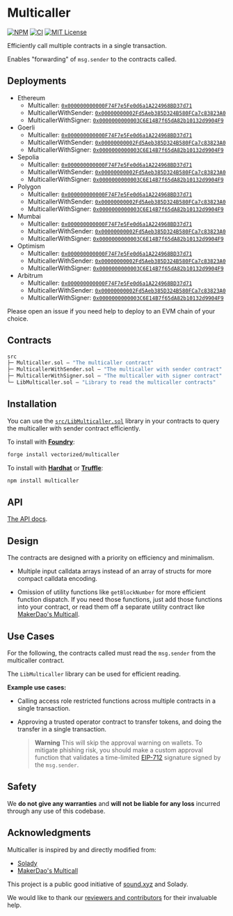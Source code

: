 # Multicaller

[![NPM][npm-shield]][npm-url]
[![CI][ci-shield]][ci-url]
[![MIT License][license-shield]][license-url]

Efficiently call multiple contracts in a single transaction.

Enables "forwarding" of `msg.sender` to the contracts called.

## Deployments

- Ethereum 
  - Multicaller: [`0x000000000000F74F7e5Fe0d6a1A224968BD37d71`](https://etherscan.io/address/0x000000000000F74F7e5Fe0d6a1A224968BD37d71)
  - MulticallerWithSender: [`0x00000000002Fd5Aeb385D324B580FCa7c83823A0`](https://etherscan.io/address/0x00000000002Fd5Aeb385D324B580FCa7c83823A0)
  - MulticallerWithSigner: [`0x0000000000003C6E14B7f65dA82b10132d9904F9`](https://etherscan.io/address/0x0000000000003C6E14B7f65dA82b10132d9904F9)
- Goerli 
  - Multicaller: [`0x000000000000F74F7e5Fe0d6a1A224968BD37d71`](https://goerli.etherscan.io/address/0x000000000000F74F7e5Fe0d6a1A224968BD37d71)
  - MulticallerWithSender: [`0x00000000002Fd5Aeb385D324B580FCa7c83823A0`](https://goerli.etherscan.io/address/0x00000000002Fd5Aeb385D324B580FCa7c83823A0)
  - MulticallerWithSigner: [`0x0000000000003C6E14B7f65dA82b10132d9904F9`](https://goerli.etherscan.io/address/0x0000000000003C6E14B7f65dA82b10132d9904F9)
- Sepolia 
  - Multicaller: [`0x000000000000F74F7e5Fe0d6a1A224968BD37d71`](https://sepolia.etherscan.io/address/0x000000000000F74F7e5Fe0d6a1A224968BD37d71)
  - MulticallerWithSender: [`0x00000000002Fd5Aeb385D324B580FCa7c83823A0`](https://sepolia.etherscan.io/address/0x00000000002Fd5Aeb385D324B580FCa7c83823A0)
  - MulticallerWithSigner: [`0x0000000000003C6E14B7f65dA82b10132d9904F9`](https://sepolia.etherscan.io/address/0x0000000000003C6E14B7f65dA82b10132d9904F9)
- Polygon 
  - Multicaller: [`0x000000000000F74F7e5Fe0d6a1A224968BD37d71`](https://polygonscan.com/address/0x000000000000F74F7e5Fe0d6a1A224968BD37d71)
  - MulticallerWithSender: [`0x00000000002Fd5Aeb385D324B580FCa7c83823A0`](https://polygonscan.com/address/0x00000000002Fd5Aeb385D324B580FCa7c83823A0)
  - MulticallerWithSigner: [`0x0000000000003C6E14B7f65dA82b10132d9904F9`](https://polygonscan.com/address/0x0000000000003C6E14B7f65dA82b10132d9904F9)
- Mumbai 
  - Multicaller: [`0x000000000000F74F7e5Fe0d6a1A224968BD37d71`](https://mumbai.polygonscan.com/address/0x000000000000F74F7e5Fe0d6a1A224968BD37d71)
  - MulticallerWithSender: [`0x00000000002Fd5Aeb385D324B580FCa7c83823A0`](https://mumbai.polygonscan.com/address/0x00000000002Fd5Aeb385D324B580FCa7c83823A0)
  - MulticallerWithSigner: [`0x0000000000003C6E14B7f65dA82b10132d9904F9`](https://mumbai.polygonscan.com/address/0x0000000000003C6E14B7f65dA82b10132d9904F9)
- Optimism 
  - Multicaller: [`0x000000000000F74F7e5Fe0d6a1A224968BD37d71`](https://optimistic.etherscan.io/address/0x000000000000F74F7e5Fe0d6a1A224968BD37d71)
  - MulticallerWithSender: [`0x00000000002Fd5Aeb385D324B580FCa7c83823A0`](https://optimistic.etherscan.io/address/0x00000000002Fd5Aeb385D324B580FCa7c83823A0)
  - MulticallerWithSigner: [`0x0000000000003C6E14B7f65dA82b10132d9904F9`](https://optimistic.etherscan.io/address/0x0000000000003C6E14B7f65dA82b10132d9904F9)
- Arbitrum 
  - Multicaller: [`0x000000000000F74F7e5Fe0d6a1A224968BD37d71`](https://arbiscan.io/address/0x000000000000F74F7e5Fe0d6a1A224968BD37d71)
  - MulticallerWithSender: [`0x00000000002Fd5Aeb385D324B580FCa7c83823A0`](https://arbiscan.io/address/0x00000000002Fd5Aeb385D324B580FCa7c83823A0)
  - MulticallerWithSigner: [`0x0000000000003C6E14B7f65dA82b10132d9904F9`](https://arbiscan.io/address/0x0000000000003C6E14B7f65dA82b10132d9904F9)

Please open an issue if you need help to deploy to an EVM chain of your choice.

## Contracts

```ml
src
├─ Multicaller.sol — "The multicaller contract"
├─ MulticallerWithSender.sol — "The multicaller with sender contract"
├─ MulticallerWithSigner.sol — "The multicaller with signer contract"
└─ LibMulticaller.sol — "Library to read the multicaller contracts"
``` 

## Installation

You can use the [`src/LibMulticaller.sol`](./src/LibMulticaller.sol) library in your contracts to query the multicaller with sender contract efficiently.

To install with [**Foundry**](https://github.com/gakonst/foundry):

```sh
forge install vectorized/multicaller
```

To install with [**Hardhat**](https://github.com/nomiclabs/hardhat) or [**Truffle**](https://github.com/trufflesuite/truffle):

```sh
npm install multicaller
```

## API

[The API docs](API.md).


## Design

The contracts are designed with a priority on efficiency and minimalism. 

- Multiple input calldata arrays instead of an array of structs for more compact calldata encoding.

- Omission of utility functions like `getBlockNumber` for more efficient function dispatch. If you need those functions, just add those functions into your contract, or read them off a separate utility contract like [MakerDao's Multicall](https://github.com/makerdao/multicall).

## Use Cases

For the following, the contracts called must read the `msg.sender` from the multicaller contract. 

The `LibMulticaller` library can be used for efficient reading.

**Example use cases:**

- Calling access role restricted functions across multiple contracts in a single transaction. 

- Approving a trusted operator contract to transfer tokens, and doing the transfer in a single transaction. 

  > **Warning** This will skip the approval warning on wallets. To mitigate phishing risk, you should make a custom approval function that validates a time-limited [EIP-712](https://eips.ethereum.org/EIPS/eip-712) signature signed by the `msg.sender`. 

## Safety

We **do not give any warranties** and **will not be liable for any loss** incurred through any use of this codebase.

## Acknowledgments

Multicaller is inspired by and directly modified from:

- [Solady](https://github.com/vectorized/solady)
- [MakerDao's Multicall](https://github.com/makerdao/multicall)

This project is a public good initiative of [sound.xyz](https://sound.xyz) and Solady.

We would like to thank our [reviewers and contributors](credits.txt) for their invaluable help.

[npm-shield]: https://img.shields.io/npm/v/multicaller.svg
[npm-url]: https://www.npmjs.com/package/multicaller

[ci-shield]: https://img.shields.io/github/actions/workflow/status/vectorized/multicaller/ci.yml?label=build&branch=main
[ci-url]: https://github.com/vectorized/multicaller/actions/workflows/ci.yml

[license-shield]: https://img.shields.io/badge/License-MIT-green.svg
[license-url]: https://github.com/vectorized/multicaller/blob/main/LICENSE.txt
 
